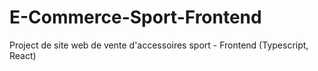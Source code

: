 # E-Commerce-Sport-Frontend
Project de site web de vente d'accessoires sport -  Frontend (Typescript, React)
